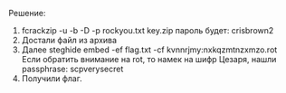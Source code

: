 Решение:
1. fcrackzip -u -b -D -p rockyou.txt key.zip
   пароль будет: crisbrown2
2. Достали файл из архива
3. Далее steghide embed -ef flag.txt -cf kvnnrjmy\:nxkqzmtnzxmzo.rot
Если обратить внимание на rot, то намек на шифр Цезаря, нашли passphrase: scpverysecret
4. Получили флаг.